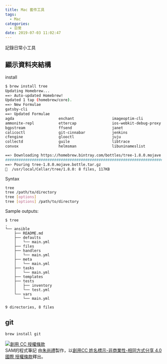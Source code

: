 ```yaml
---
title: Mac 套件工具
tags:
  - Mac
categories:
  - 日常
date: 2019-07-03 11:02:47
---
```


記錄日常小工具

<!--more-->

## 顯示資料夾結構
install
``` bash
$ brew install tree
Updating Homebrew...
==> Auto-updated Homebrew!
Updated 1 tap (homebrew/core).
==> New Formulae
gatsby-cli                                                                            netlify-cli
==> Updated Formulae
agda                    enchant                 imageoptim-cli          lmod                    protobuf-c              tox                     webtorrent-cli
ammonite-repl           ettercap                ios-webkit-debug-proxy  mill                    re2                     unzip                   xonsh
bgpstream               ffsend                  janet                   nco                     sceptre                 userspace-rcu           youtube-dl
calicoctl               git-cinnabar            jenkins                 odpi                    shc                     uwsgi                   zshdb
cfengine                glooctl                 juju                    paket                   sqlmap                  vulkan-headers
collectd                guile                   libtrace                picard-tools            terragrunt              wandio
convox                  helmsman                libuninameslist         pmd                     topgrade                webpack

==> Downloading https://homebrew.bintray.com/bottles/tree-1.8.0.mojave.bottle.tar.gz
######################################################################## 100.0%
==> Pouring tree-1.8.0.mojave.bottle.tar.gz
🍺  /usr/local/Cellar/tree/1.8.0: 8 files, 117KB
```

Syntax
``` bash
tree
tree /path/to/directory
tree [options]
tree [options] /path/to/directory
```

Sample outputs:
```
$ tree
.
└── ansible
    ├── README.md
    ├── defaults
    │   └── main.yml
    ├── files
    ├── handlers
    │   └── main.yml
    ├── meta
    │   └── main.yml
    ├── tasks
    │   └── main.yml
    ├── templates
    ├── tests
    │   ├── inventory
    │   └── test.yml
    └── vars
        └── main.yml

9 directories, 8 files
```

## git
``` bash
brew install git
```




<a rel="license" href="http://creativecommons.org/licenses/by-nc-sa/4.0/"><img alt="創用 CC 授權條款" style="border-width:0" src="https://i.creativecommons.org/l/by-nc-sa/4.0/88x31.png" /></a><br /><span xmlns:dct="http://purl.org/dc/terms/" property="dct:title">SAM的程式筆記 </span>由<a xmlns:cc="http://creativecommons.org/ns#" href="https://blog.samchu.dev/" property="cc:attributionName" rel="cc:attributionURL">朱尚禮</a>製作，以<a rel="license" href="http://creativecommons.org/licenses/by-nc-sa/4.0/">創用CC 姓名標示-非商業性-相同方式分享 4.0 國際 授權條款</a>釋出。